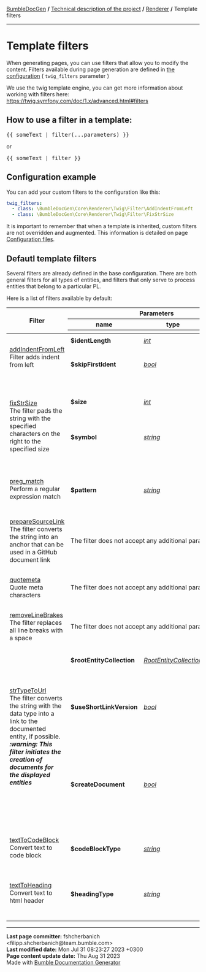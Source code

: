 <embed> <a href="/docs/readme.md">BumbleDocGen</a> <b>/</b> <a href="/docs/tech/readme.md">Technical description of the project</a> <b>/</b> <a href="/docs/tech/3.renderer/readme.md">Renderer</a> <b>/</b> Template filters<hr> </embed>

<embed> <h1>Template filters</h1> </embed>

When generating pages, you can use filters that allow you to modify the content.
Filters available during page generation are defined in <a href='/docs/tech/1.configuration/readme.md'>the configuration</a> ( `twig_filters` parameter )

We use the twig template engine, you can get more information about working with filters here: https://twig.symfony.com/doc/1.x/advanced.html#filters


<embed> <h2>How to use a filter in a template:</h2> </embed>

<pre>&#123;&#123; someText | filter(...parameters) &#125;&#125;</pre>

or

<pre>&#123;&#123; someText | filter &#125;&#125;</pre>


<embed> <h2>Configuration example</h2> </embed>

You can add your custom filters to the configuration like this:

```yaml
twig_filters:
  - class: \BumbleDocGen\Core\Renderer\Twig\Filter\AddIndentFromLeft
  - class: \BumbleDocGen\Core\Renderer\Twig\Filter\FixStrSize
```

It is important to remember that when a template is inherited, custom filters are not overridden and augmented.
This information is detailed on page <a href="/docs/tech/1.configuration/readme.md">Configuration files</a>.

<embed> <h2>Defautl template filters</h2> </embed>

Several filters are already defined in the base configuration.
There are both general filters for all types of entities, and filters that only serve to process entities that belong to a particular PL.

Here is a list of filters available by default:

<table>
    <thead>
    <tr>
        <th rowspan="3">Filter</th>
        <th colspan="3">Parameters</th>
    </tr>
    <tr>
        <th>name</th>
        <th>type</th>
        <th>description</th>
    </tr>
    <tr>
        <th colspan="4"></th>
    </tr>
    </thead>
    <tbody>
                                        <tr>
                                                        <td rowspan="5">
                        <a href="/docs/tech/3.renderer/classes/AddIndentFromLeft.md">addIndentFromLeft</a><br>
                                                Filter adds indent from left
                                            </td>
                                                </tr>
                            <tr>
                    <td colspan="3"></td>
                </tr>
                                <tr>
                                    <td>
                        <b>$identLength</b>
                    </td>
                    <td>
                        <i><a href='https://www.php.net/manual/en/language.types.integer.php'>int</a></i>
                    </td>
                    <td>Indent size</td>
                            </tr>
                            <tr>
                    <td colspan="3"></td>
                </tr>
                                <tr>
                                    <td>
                        <b>$skipFirstIdent</b>
                    </td>
                    <td>
                        <i><a href='https://www.php.net/manual/en/language.types.boolean.php'>bool</a></i>
                    </td>
                    <td>Skip indent for first line in text or not</td>
                            </tr>
                                        <tr>
                <td colspan="4">&nbsp;</td>
            </tr>
                                                <tr>
                                                        <td rowspan="5">
                        <a href="/docs/tech/3.renderer/classes/FixStrSize.md">fixStrSize</a><br>
                                                The filter pads the string with the specified characters on the right to the specified size
                                            </td>
                                                </tr>
                            <tr>
                    <td colspan="3"></td>
                </tr>
                                <tr>
                                    <td>
                        <b>$size</b>
                    </td>
                    <td>
                        <i><a href='https://www.php.net/manual/en/language.types.integer.php'>int</a></i>
                    </td>
                    <td>Required string size</td>
                            </tr>
                            <tr>
                    <td colspan="3"></td>
                </tr>
                                <tr>
                                    <td>
                        <b>$symbol</b>
                    </td>
                    <td>
                        <i><a href='https://www.php.net/manual/en/language.types.string.php'>string</a></i>
                    </td>
                    <td>The character to be used to complete the string</td>
                            </tr>
                                        <tr>
                <td colspan="4">&nbsp;</td>
            </tr>
                                                <tr>
                                                        <td rowspan="3">
                        <a href="/docs/tech/3.renderer/classes/PregMatch.md">preg_match</a><br>
                                                Perform a regular expression match
                                            </td>
                                                </tr>
                            <tr>
                    <td colspan="3"></td>
                </tr>
                                <tr>
                                    <td>
                        <b>$pattern</b>
                    </td>
                    <td>
                        <i><a href='https://www.php.net/manual/en/language.types.string.php'>string</a></i>
                    </td>
                    <td>The pattern to search for, as a string.</td>
                            </tr>
                                        <tr>
                <td colspan="4">&nbsp;</td>
            </tr>
                                                <tr>
                                                        <td >
                        <a href="/docs/tech/3.renderer/classes/PrepareSourceLink.md">prepareSourceLink</a><br>
                                                The filter converts the string into an anchor that can be used in a GitHub document link
                                            </td>
                                            <td colspan="3">The filter does not accept any additional parameters</td>
                                                </tr>
                                        <tr>
                <td colspan="4">&nbsp;</td>
            </tr>
                                                <tr>
                                                        <td >
                        <a href="/docs/tech/3.renderer/classes/Quotemeta.md">quotemeta</a><br>
                                                Quote meta characters
                                            </td>
                                            <td colspan="3">The filter does not accept any additional parameters</td>
                                                </tr>
                                        <tr>
                <td colspan="4">&nbsp;</td>
            </tr>
                                                <tr>
                                                        <td >
                        <a href="/docs/tech/3.renderer/classes/RemoveLineBrakes.md">removeLineBrakes</a><br>
                                                The filter replaces all line breaks with a space
                                            </td>
                                            <td colspan="3">The filter does not accept any additional parameters</td>
                                                </tr>
                                        <tr>
                <td colspan="4">&nbsp;</td>
            </tr>
                                                <tr>
                                                        <td rowspan="7">
                        <a href="/docs/tech/3.renderer/classes/StrTypeToUrl.md">strTypeToUrl</a><br>
                                                The filter converts the string with the data type into a link to the documented entity, if possible.
                        <br><i><b>:warning: This filter initiates the creation of documents for the displayed entities</b></i><br>                    </td>
                                                </tr>
                            <tr>
                    <td colspan="3"></td>
                </tr>
                                <tr>
                                    <td>
                        <b>$rootEntityCollection</b>
                    </td>
                    <td>
                        <i><a href='https://github.com/bumble-tech/bumble-doc-gen/blob/master/BumbleDocGen/Core/Parser/Entity/RootEntityCollection.php'>RootEntityCollection</a></i>
                    </td>
                    <td></td>
                            </tr>
                            <tr>
                    <td colspan="3"></td>
                </tr>
                                <tr>
                                    <td>
                        <b>$useShortLinkVersion</b>
                    </td>
                    <td>
                        <i><a href='https://www.php.net/manual/en/language.types.boolean.php'>bool</a></i>
                    </td>
                    <td>Shorten or not the link name. When shortening, only the shortName of the entity will be shown</td>
                            </tr>
                            <tr>
                    <td colspan="3"></td>
                </tr>
                                <tr>
                                    <td>
                        <b>$createDocument</b>
                    </td>
                    <td>
                        <i><a href='https://www.php.net/manual/en/language.types.boolean.php'>bool</a></i>
                    </td>
                    <td>If true, creates an entity document. Otherwise, just gives a reference to the entity code</td>
                            </tr>
                                        <tr>
                <td colspan="4">&nbsp;</td>
            </tr>
                                                <tr>
                                                        <td rowspan="3">
                        <a href="/docs/tech/3.renderer/classes/TextToCodeBlock.md">textToCodeBlock</a><br>
                                                Convert text to code block
                                            </td>
                                                </tr>
                            <tr>
                    <td colspan="3"></td>
                </tr>
                                <tr>
                                    <td>
                        <b>$codeBlockType</b>
                    </td>
                    <td>
                        <i><a href='https://www.php.net/manual/en/language.types.string.php'>string</a></i>
                    </td>
                    <td>Code block type (e.g. php or console )</td>
                            </tr>
                                        <tr>
                <td colspan="4">&nbsp;</td>
            </tr>
                                                <tr>
                                                        <td rowspan="3">
                        <a href="/docs/tech/3.renderer/classes/TextToHeading.md">textToHeading</a><br>
                                                Convert text to html header
                                            </td>
                                                </tr>
                            <tr>
                    <td colspan="3"></td>
                </tr>
                                <tr>
                                    <td>
                        <b>$headingType</b>
                    </td>
                    <td>
                        <i><a href='https://www.php.net/manual/en/language.types.string.php'>string</a></i>
                    </td>
                    <td>Choose heading type: H1, H2, H3</td>
                            </tr>
                                        <tr>
                <td colspan="4">&nbsp;</td>
            </tr>
                </tbody>
</table>


<div id='page_committer_info'>
<hr>
<b>Last page committer:</b> fshcherbanich &lt;filipp.shcherbanich@team.bumble.com&gt;<br><b>Last modified date:</b>   Mon Jul 31 08:23:27 2023 +0300<br><b>Page content update date:</b> Thu Aug 31 2023<br>Made with <a href='https://github.com/bumble-tech/bumble-doc-gen/blob/master/docs/readme.md'>Bumble Documentation Generator</div>